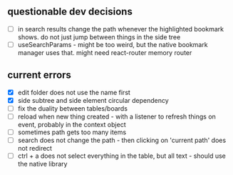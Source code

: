 ## questionable dev decisions
- [ ] in search results change the path whenever the highlighted bookmark shows. do not just jump between things in the side tree
- [ ] useSearchParams - might be too weird, but the native bookmark manager uses that. might need react-router memory router

## current errors
- [x] edit folder does not use the name first
- [x] side subtree and side element circular dependency
- [ ] fix the duality between tables/boards
- [ ] reload when new thing created - with a listener to refresh things on event, probably in the context object
- [ ] sometimes path gets too many items
- [ ] search does not change the path - then clicking on 'current path' does not redirect
- [ ] ctrl + a does not select everything in the table, but all text - should use the native library
